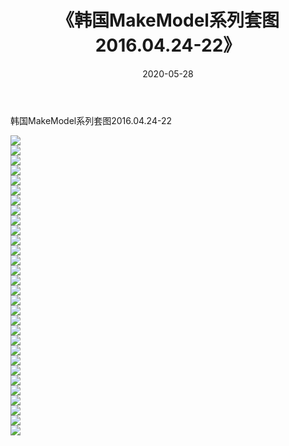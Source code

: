 ﻿---
layout: post
title:  《韩国MakeModel系列套图2016.04.24-22》
date:   2020-05-28
img: http://imgx.orgx.ga/漏D/网络美图/2020/韩国MakeModel系列套图2016.04.24-22/000.jpg
categories: [美女, 清纯, 唯美]
---

韩国MakeModel系列套图2016.04.24-22

  ![](http://imgx.orgx.ga/漏D/网络美图/2020/韩国MakeModel系列套图2016.04.24-22/001.jpg) <br> ![](http://imgx.orgx.ga/漏D/网络美图/2020/韩国MakeModel系列套图2016.04.24-22/002.jpg) <br> ![](http://imgx.orgx.ga/漏D/网络美图/2020/韩国MakeModel系列套图2016.04.24-22/003.jpg) <br> ![](http://imgx.orgx.ga/漏D/网络美图/2020/韩国MakeModel系列套图2016.04.24-22/004.jpg) <br> ![](http://imgx.orgx.ga/漏D/网络美图/2020/韩国MakeModel系列套图2016.04.24-22/005.jpg) <br> ![](http://imgx.orgx.ga/漏D/网络美图/2020/韩国MakeModel系列套图2016.04.24-22/006.jpg) <br> ![](http://imgx.orgx.ga/漏D/网络美图/2020/韩国MakeModel系列套图2016.04.24-22/007.jpg) <br> ![](http://imgx.orgx.ga/漏D/网络美图/2020/韩国MakeModel系列套图2016.04.24-22/008.jpg) <br> ![](http://imgx.orgx.ga/漏D/网络美图/2020/韩国MakeModel系列套图2016.04.24-22/009.jpg) <br> ![](http://imgx.orgx.ga/漏D/网络美图/2020/韩国MakeModel系列套图2016.04.24-22/010.jpg) <br> ![](http://imgx.orgx.ga/漏D/网络美图/2020/韩国MakeModel系列套图2016.04.24-22/011.jpg) <br> ![](http://imgx.orgx.ga/漏D/网络美图/2020/韩国MakeModel系列套图2016.04.24-22/012.jpg) <br> ![](http://imgx.orgx.ga/漏D/网络美图/2020/韩国MakeModel系列套图2016.04.24-22/013.jpg) <br> ![](http://imgx.orgx.ga/漏D/网络美图/2020/韩国MakeModel系列套图2016.04.24-22/014.jpg) <br> ![](http://imgx.orgx.ga/漏D/网络美图/2020/韩国MakeModel系列套图2016.04.24-22/015.jpg) <br> ![](http://imgx.orgx.ga/漏D/网络美图/2020/韩国MakeModel系列套图2016.04.24-22/016.jpg) <br> ![](http://imgx.orgx.ga/漏D/网络美图/2020/韩国MakeModel系列套图2016.04.24-22/017.jpg) <br> ![](http://imgx.orgx.ga/漏D/网络美图/2020/韩国MakeModel系列套图2016.04.24-22/018.jpg) <br> ![](http://imgx.orgx.ga/漏D/网络美图/2020/韩国MakeModel系列套图2016.04.24-22/019.jpg) <br> ![](http://imgx.orgx.ga/漏D/网络美图/2020/韩国MakeModel系列套图2016.04.24-22/020.jpg) <br> ![](http://imgx.orgx.ga/漏D/网络美图/2020/韩国MakeModel系列套图2016.04.24-22/021.jpg) <br> ![](http://imgx.orgx.ga/漏D/网络美图/2020/韩国MakeModel系列套图2016.04.24-22/022.jpg) <br> ![](http://imgx.orgx.ga/漏D/网络美图/2020/韩国MakeModel系列套图2016.04.24-22/023.jpg) <br> ![](http://imgx.orgx.ga/漏D/网络美图/2020/韩国MakeModel系列套图2016.04.24-22/024.jpg) <br> ![](http://imgx.orgx.ga/漏D/网络美图/2020/韩国MakeModel系列套图2016.04.24-22/025.jpg) <br> ![](http://imgx.orgx.ga/漏D/网络美图/2020/韩国MakeModel系列套图2016.04.24-22/026.jpg) <br> ![](http://imgx.orgx.ga/漏D/网络美图/2020/韩国MakeModel系列套图2016.04.24-22/027.jpg) <br> ![](http://imgx.orgx.ga/漏D/网络美图/2020/韩国MakeModel系列套图2016.04.24-22/028.jpg) <br> ![](http://imgx.orgx.ga/漏D/网络美图/2020/韩国MakeModel系列套图2016.04.24-22/029.jpg) <br> ![](http://imgx.orgx.ga/漏D/网络美图/2020/韩国MakeModel系列套图2016.04.24-22/030.jpg) <br>